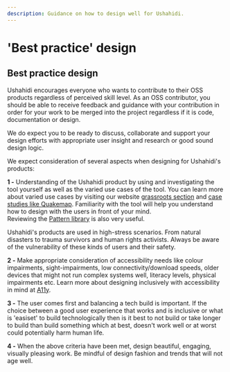 ```yaml
---
description: Guidance on how to design well for Ushahidi.
---
```


# 'Best practice' design

## Best practice design

Ushahidi encourages everyone who wants to contribute to their OSS products regardless of perceived skill level. As an OSS contributor, you should be able to receive feedback and guidance with your contribution in order for your work to be merged into the project regardless if it is code, documentation or design.

We do expect you to be ready to discuss, collaborate and support your design efforts with appropriate user insight and research or good sound design logic.

We expect consideration of several aspects when designing for Ushahidi's products:

**1 -** Understanding of the Ushahidi product by using and investigating the tool yourself as well as the varied use cases of the tool. You can learn more about varied use cases by visiting our website [grassroots section](https://www.ushahidi.com/donate) and [case studies like Quakemap](https://www.ushahidi.com/case-studies/quakemap). Familiarity with the tool will help you understand how to design with the users in front of your mind.  
Reviewing the [Pattern library](http://preview.ushahidi.com/platform-pattern-library/develop/index.html) is also very useful.

Ushahidi's products are used in high-stress scenarios. From natural disasters to trauma survivors and human rights activists. Always be aware of the vulnerability of these kinds of users and their safety.

**2 -** Make appropriate consideration of accessibility needs like colour impairments, sight-impairments, low connectivity/download speeds, older devices that might not run complex systems well, literacy levels, physical impairments etc. Learn more about designing inclusively with accessibility in mind at [A11y](https://a11yproject.com/).

**3 -** The user comes first and balancing a tech build is important. If the choice between a good user experience that works and is inclusive or what is 'easiset' to build technologically then is it best to not build or take longer to build than build something which at best, doesn't work well or at worst could potentially harm human life.

**4 -** When the above criteria have been met, design beautiful, engaging, visually pleasing work. Be mindful of design fashion and trends that will not age well.

